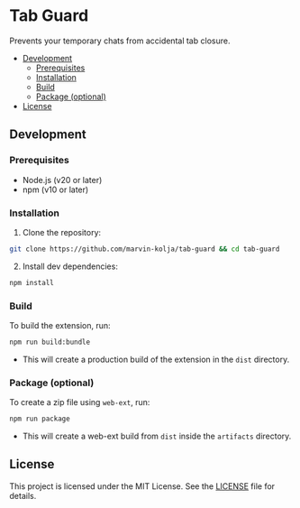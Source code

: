 # Tab Guard

Prevents your temporary chats from accidental tab closure.

<!-- TOC -->
* [Development](#development)
  * [Prerequisites](#prerequisites)
  * [Installation](#installation)
  * [Build](#build)
  * [Package (optional)](#package-optional)
* [License](#license)
<!-- TOC -->

## Development

### Prerequisites

- Node.js (v20 or later)
- npm (v10 or later)


### Installation

1. Clone the repository:
```bash
git clone https://github.com/marvin-kolja/tab-guard && cd tab-guard
```

2. Install dev dependencies:
```bash
npm install
```

### Build

To build the extension, run:
```bash
npm run build:bundle
```

- This will create a production build of the extension in the `dist` directory.

### Package (optional)

To create a zip file using `web-ext`, run:
```bash
npm run package
```

- This will create a web-ext build from `dist` inside the `artifacts` directory.


## License

This project is licensed under the MIT License. See the [LICENSE](LICENSE) file for details.
